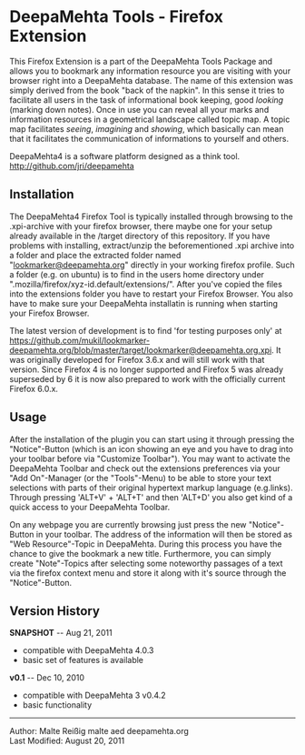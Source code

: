 
DeepaMehta Tools - Firefox Extension
====================================

This Firefox Extension is a part of the DeepaMehta Tools Package and allows you to bookmark any information resource you are visiting with your browser right into a DeepaMehta database. The name of this extension was simply derived from the book "back of the napkin". In this sense it tries to facilitate all users in the task of informational book keeping, good _looking_ (marking down notes). Once in use you can reveal all your marks and information resources in a geometrical landscape called topic map. A topic map facilitates _seeing_, _imagining_ and _showing_, which basically can mean that it facilitates the communication of informations to yourself and others. 

DeepaMehta4 is a software platform designed as a think tool.
<http://github.com/jri/deepamehta>


Installation
------------

The DeepaMehta4 Firefox Tool is typically installed through browsing to the .xpi-archive with your firefox browser, there maybe one for your setup already available in the /target directory of this repository. If you have problems with installing, extract/unzip the beforementioned .xpi archive into a folder and place the extracted folder named "lookmarker@deepamehta.org" directly in your working firefox profile. Such a folder (e.g. on ubuntu) is to find in the users home directory under ".mozilla/firefox/xyz-id.default/extensions/". After you've copied the files into the extensions folder you have to restart your Firefox Browser. You also have to make sure your DeepaMehta installatin is running when starting your Firefox Browser.

The latest version of development is to find 'for testing purposes only' at <https://github.com/mukil/lookmarker-deepamehta.org/blob/master/target/lookmarker@deepamehta.org.xpi>. It was originally developed for Firefox 3.6.x and will still work with that version. Since Firefox 4 is no longer supported and Firefox 5 was already superseded by 6 it is now also prepared to work with the officially current Firefox 6.0.x.


Usage
-----

After the installation of the plugin you can start using it through pressing the "Notice"-Button (which is an icon showing an eye and you have to drag into your toolbar before via "Customize Toolbar"). You may want to activate the DeepaMehta Toolbar and check out the extensions preferences via your "Add On"-Manager (or the "Tools"-Menu) to be able to store your text selections with parts of their original hypertext markup language (e.g.links). Through pressing 'ALT+V' + 'ALT+T' and then 'ALT+D' you also get kind of a quick access to your DeepaMehta Toolbar.


On any webpage you are currently browsing just press the new "Notice"-Button in your toolbar. The address of the information will then be stored as \"Web Resource\"-Topic in DeepaMehta. During this process you have the chance to give the bookmark a new title. Furthermore, you can simply create \"Note\"-Topics after selecting some noteworthy passages of a text via the firefox context menu and store it along with it's source through the "Notice"-Button.


Version History
---------------

**SNAPSHOT** -- Aug 21, 2011

* compatible with DeepaMehta 4.0.3
* basic set of features is available

**v0.1** -- Dec 10, 2010

* compatible with DeepaMehta 3 v0.4.2
* basic functionality

------------
Author: Malte Reißig malte aed deepamehta.org  
Last Modified: August 20, 2011
